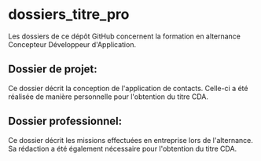 # dossiers_titre_pro

Les dossiers de ce dépôt GitHub concernent la formation en alternance Concepteur Développeur d'Application.

Dossier de projet: 
------------------
Ce dossier décrit la conception de l'application de contacts.
Celle-ci a été réalisée de manière personnelle pour l'obtention du titre CDA.


Dossier professionnel: 
----------------------
Ce dossier décrit les missions effectuées en entreprise lors de l'alternance.
Sa rédaction a été également nécessaire pour l'obtention du titre CDA.

